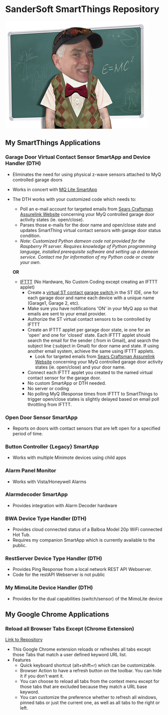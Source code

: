 # SanderSoft SmartThings Repository

![Kurt the Geek](https://raw.githubusercontent.com/KurtSanders/MySmartThingsPersonal/master/Geek.jpg)

## My SmartThings Applications

### Garage Door Virtual Contact Sensor SmartApp and Device Handler (DTH)
- Eliminates the need for using physical z-wave sensors attached to MyQ controlled garage doors
- Works in concert with [MQ Lite SmartApp](https://github.com/brbeaird/SmartThings_MyQ)
- The DTH works with your customized code which needs to: 
	- Poll an e-mail account for targeted emails from [Sears Craftsman Assurelink Website](https://assurelink.craftsman.com/) concerning your MyQ controlled garage door activity states (ie. open/close).  
	- Parses those e-mails for the door name and open/close state and updates SmartThing virtual contact sensors with garage door status condition.  
	- *Note: Customized Python dameon code not provided for the Raspberry PI server.  Requires knowledge of Python programming language, installed prerequisite software and setting up a dameon service.  Contact me for information of my Python code or create your own*.

	**OR**

	- [IFTTT](https://ifttt.com/) (No Hardware, No Custom Coding except creating an IFTTT applet)
		* Create a [virtual ST contact garage switch ](https://github.com/ph4r/SmartThings_MyQ/blob/master/devicetypes/ph4r/virtual-contact-sensor-switch.groovy) in the ST IDE, one for each garage door and name each device with a unique name (Garage1, Garage 2, etc).
		* Make sure you have notifications 'ON' in your MyQ app so that emails are sent to your email provider.
		* Authorize the ST virtual contact sensors to be controlled by IFTTT 
		* Create an IFTTT applet per garage door state, ie one for an 'open' and one for 'closed' state. Each IFTTT applet should search the email for the sender (:from in Gmail), and search the subject line (:subject in Gmail) for door name and state. If using another email system, achieve the same using IFTTT applets.
			- Look for targeted emails from [Sears Craftsman Assurelink Website](https://assurelink.craftsman.com/) concerning your MyQ controlled garage door activity states (ie. open/close) and your door name.
		* Connect each IFTTT applet you created to the named virtual contact sensor for the garage door. 
		* No custom SmartApp or DTH needed.
		* No server or coding
		* No polling MyQ (Response times from IFTTT to SmartThings to trigger open/close states is slightly delayed based on email poll throttling from IFTTT.		  

### Open Door Sensor SmartApp
- Reports on doors with contact sensors that are left open for a specified period of time.

### Button Controller {Legacy} SmartApp
- Works with multiple Minimote devices using child apps

### Alarm Panel Monitor
- Works with Vista/Honeywell Alarms

### Alarmdecoder SmartApp
- Provides integration with Alarm Decoder hardware

### BWA Device Type Handler (DTH)
- Provides cloud connected status of a Balboa Model 20p WiFi connected Hot Tub.  
- Requires my companion SmartApp which is currently available to the public. 

### RestServer Device Type Handler (DTH)
- Provides Ping Response from a local network REST API Webserver.  
- Code for the restAPI Webserver is not public

### My MimoLite Device Handler (DTH)
- Provides for the dual capabilities (switch/sensor) of the MimoLite device

## My Google Chrome Applications

### Reload all Browser Tabs Except (Chrome Extension) 

[Link to Repository](https://github.com/KurtSanders/MySmartThingsPersonal/tree/master/Chrome/reload-all-tabs-except)

- This Google Chrome extension reloads or refreshes all tabs except those Tabs that match a user defined keyword URL list.
- Features
	- Quick keyboard shortcut (alt+shift+r) which can be customizable.
	- Browser Action to have a refresh button on the toolbar. You can hide it if you don't want it.
	- You can choose to reload all tabs from the context menu except for those tabs that are excluded because they match a URL base keyword.
	- You can customize the preference whether to refresh all windows, pinned tabs or just the current one, as well as all tabs to the right or left.
